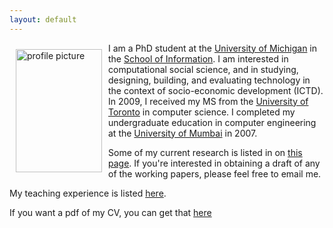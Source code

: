 ```yaml
---
layout: default
---
```


<img style="width=305px;height=435px;float:left;padding:10px;"
src="/image/personal-photo.jpg" alt="profile picture" width="138" height="197">

I am a PhD student at the [University of Michigan](http://www.umich.edu) in the
[School of Information](http://si.umich.edu).  I
am interested in computational social science, and in studying, designing, building, and evaluating technology in the context of socio-economic development (ICTD).
In 2009, I received my MS from the [University of Toronto](http://www.toronto.edu) in computer science. I completed my undergraduate education in computer engineering at the [University of Mumbai](http://www.mu.ac.in) in 2007.

Some of my current research is listed in on [this page](/Research/).
If you're interested in obtaining a draft of any of the working
papers, please feel free to email me.

My teaching experience is listed [here](/Teaching/).

If you want a pdf of my CV, you can get that [here](/cv/cv.pdf)

